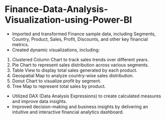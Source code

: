 # Finance-Data-Analysis-Visualization-using-Power-BI
 - Imported and transformed Finance sample data, including Segments, Country, Product, Sales, Profit, Discounts, and other key financial metrics.
 - Created dynamic visualizations, including:
  1. Clustered Column Chart to track sales trends over different years.
  2. Pie Chart to represent sales distribution across various segments.
  3. Table View to display total sales generated by each product.
  4. Geospatial Map to analyze country-wise sales distribution.
  5. Donut Chart to visualize profit by segment.
  6. Tree Map to represent total sales by product.
 - Utilized DAX (Data Analysis Expressions) to create calculated measures and improve data insights.
 - Improved decision-making and business insights by delivering an intuitive and interactive financial analytics dashboard.
